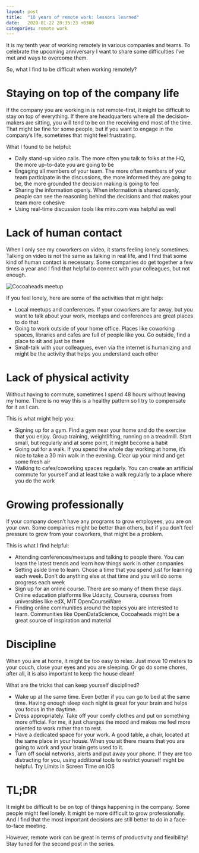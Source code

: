 ```yaml
---
layout: post
title:  "10 years of remote work: lessons learned"
date:   2020-01-22 20:35:23 +0300
categories: remote work
---
```


It is my tenth year of working remotely in various companies and teams. To celebrate the upcoming anniversary I want to share some difficulties I’ve met and ways to overcome them.

So, what I find to be difficult when working remotely?

Staying on top of the company life
===
If the company you are working in is not remote-first, it might be difficult to stay on top of everything. If there are headquarters where all the decision-makers are sitting, you will tend to be on the receiving end most of the time. That might be fine for some people, but if you want to engage in the company’s life, sometimes that might feel frustrating.

What I found to be helpful:
* Daily stand-up video calls. The more often you talk to folks at the HQ, the more up-to-date you are going to be
* Engaging all members of your team. The more often members of your team participate in the discussions, the more informed they are going to be, the more grounded the decision making is going to feel
* Sharing the information openly. When information is shared openly, people can see the reasoning behind the decisions and that makes your team more cohesive
* Using real-time discussion tools like miro.com was helpful as well

Lack of human contact
===
When I only see my coworkers on video, it starts feeling lonely sometimes. Talking on video is not the same as talking in real life, and I find that some kind of human contact is necessary. Some companies do get together a few times a year and I find that helpful to connect with your colleagues, but not enough.

![Cocoaheads meetup]({{site.baseurl}}/assets/2020-01-19-cocoaheads-small-img.jpg)

If you feel lonely, here are some of the activities that might help:
* Local meetups and conferences. If your coworkers are far away, but you want to talk about your work, meetups and conferences are great places to do that
* Going to work outside of your home office. Places like coworking spaces, libraries and cafes are full of people like you. Go outside, find a place to sit and just be there
* Small-talk with your colleagues, even via the internet is humanizing and might be the activity that helps you understand each other

Lack of physical activity
===
Without having to commute, sometimes I spend 48 hours without leaving my home. There is no way this is a healthy pattern so I try to compensate for it as I can.

This is what might help you:
* Signing up for a gym. Find a gym near your home and do the exercise that you enjoy. Group training, weightlifting, running on a treadmill. Start small, but regularly and at some point, it might become a habit
* Going out for a walk. If you spend the whole day working at home, it’s nice to take a 30 min walk in the evening. Clear up your mind and get some fresh air
* Walking to cafes/coworking spaces regularly. You can create an artificial commute for yourself and at least take a walk regularly to a place where you do the work

Growing professionally
===
If your company doesn’t have any programs to grow employees, you are on your own. Some companies might be better than others, but if you don’t feel pressure to grow from your coworkers, that might be a problem.

This is what I find helpful:
* Attending conferences/meetups and talking to people there. You can learn the latest trends and learn how things work in other companies
* Setting aside time to learn. Chose a time that you spend just for learning each week. Don’t do anything else at that time and you will do some progress each week
* Sign up for an online course. There are so many of them these days. Online education platforms like Udacity, Coursera, courses from universities like edX, MIT OpenCourseWare
* Finding online communities around the topics you are interested to learn. Communities like OpenDataScience, Cocoaheads might be a great source of inspiration and material

Discipline
===
When you are at home, it might be too easy to relax. Just move 10 meters to your couch, close your eyes and you are sleeping. Or go do some chores, after all, it is also important to keep the house clean!

What are the tricks that can keep yourself disciplined?
* Wake up at the same time. Even better if you can go to bed at the same time. Having enough sleep each night is great for your brain and helps you focus in the daytime.
* Dress appropriately. Take off your comfy clothes and put on something more official. For me, it just changes the mood and makes me feel more oriented to work rather than to rest.
* Have a dedicated space for your work. A good table, a chair, located at the same place in your house. When you sit there means that you are going to work and your brain gets used to it.
* Turn off social networks, alerts and put away your phone. If they are too distracting for you, using additional tools to restrict yourself might be helpful. Try Limits in Screen Time on iOS

TL;DR
===
It might be difficult to be on top of things happening in the company. Some people might feel lonely. It might be more difficult to grow professionally.
And I find that the most important decisions are still better to do in a face-to-face meeting.

However, remote work can be great in terms of productivity and flexibility! Stay tuned for the second post in the series.